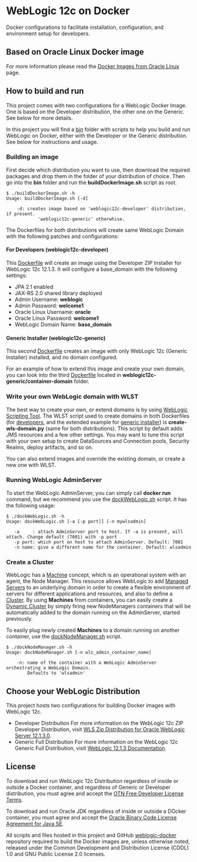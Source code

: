 WebLogic 12c on Docker
===============
Docker configurations to facilitate installation, configuration, and environment setup for developers.

## Based on Oracle Linux Docker image
For more information please read the [Docker Images from Oracle Linux](http://public-yum.oracle.com/docker-images) page.

## How to build and run
This project comes with two configurations for a WebLogic Docker Image. One is based on the Developer distribution, the other one on the Generic. See below for more details.

In this project you will find a [bin](https://github.com/weblogic-community/weblogic-docker/tree/master/bin) folder with scripts to help you build and run WebLogic on Docker, either with the Developer or the Generic distribution. See below for instructions and usage.

### Building an image
First decide which distribution you want to use, then download the required packages and drop them in the folder of your distribution of choice. Then go into the **bin** folder and run the **buildDockerImage.sh** script as root.

	$ ./buildDockerImage.sh -h
	Usage: buildDockerImage.sh [-d]
	
	    -d: creates image based on 'weblogic12c-developer' distribution, if present. 
                'weblogic12c-generic' otherwhise.
	
The Dockerfiles for both distributions will create same WebLogic Domain with the following patches and configurations:

#### For Developers (weblogic12c-developer)
This [Dockerfile](https://github.com/weblogic-community/weblogic-docker/blob/master/weblogic12c-developer/Dockerfile) will create an image using the Developer ZIP Installer for WebLogic 12c 12.1.3. It will configure a base_domain with the following settings:

 * JPA 2.1 enabled
 * JAX-RS 2.0 shared library deployed
 * Admin Username: **weblogic**
 * Admin Password: **welcome1**
 * Oracle Linux Username: **oracle**
 * Oracle Linux Password: **welcome1**
 * WebLogic Domain Name: **base_domain**

#### Generic Installer (weblogic12c-generic)
This second [Dockerfile](https://github.com/weblogic-community/weblogic-docker/blob/master/weblogic12c-generic/Dockerfile) creates an image with only WebLogic 12c (Generic Installer) installed, and no domain configured. 

For an example of how to extend this image and create your own domain, you can look into the third [Dockerfile](https://github.com/weblogic-community/weblogic-docker/blob/master/weblogic12c-generic/container-domain/Dockerfile) located in **weblogic12c-generic/container-domain** folder.

### Write your own WebLogic domain with WLST
The best way to create your own, or extend domains is by using [WebLogic Scripting Tool](http://docs.oracle.com/cd/E57014_01/cross/wlsttasks.htm). The WLST script used to create domains in both Dockerfiles (for [developers](https://github.com/weblogic-community/weblogic-docker/blob/master/weblogic12c-developer/container-scripts/create-wls-domain.py), and the extended example for [generic installer](https://github.com/weblogic-community/weblogic-docker/blob/master/weblogic12c-generic/container-domain/container-scripts/create-wls-domain.py)) is **create-wls-domain.py** (same for both distributions). This script by default adds JMS resources and a few other settings. You may want to tune this script with your own setup to create DataSources and Connection pools, Security Realms, deploy artifacts, and so on.

You can also extend images and override the existing domain, or create a new one with WLST.

### Running WebLogic AdminServer
To start the WebLogic AdminServer, you can simply call **docker run** command, but we recommend you use the [dockWebLogic.sh](https://github.com/weblogic-community/weblogic-docker/blob/master/bin/dockWebLogic.sh) script. It has the following usage:

	$ ./dockWebLogic.sh -h
	Usage: dockWebLogic.sh [-a [-p port]] [-n mywlsadmin]
	
	   -a     : attach AdminServer port to host. If -a is present, will attach. Change default (7001) with -p port
	   -p port: which port on host to attach AdminServer. Default: 7001
	   -n name: give a different name for the container. Default: wlsadmin
	
### Create a Cluster
WebLogic has a [Machine](https://docs.oracle.com/middleware/1213/wls/WLACH/taskhelp/machines/ConfigureMachines.html) concept, which is an operational system with an agent, the Node Manager. This resource allows WebLogic to add [Managed Servers](https://docs.oracle.com/middleware/1213/wls/WLACH/taskhelp/domainconfig/CreateManagedServers.html) to an underlying domain in order to create a flexible environment of servers for different applications and resources, and also to define a [Cluster](). By using **Machines** from containers, you can easily create a [Dynamic Cluster]() by simply firing new NodeManagers containers that will be automatically added to the domain running on the AdminServer, started previously. 

To easily plug newly created **Machines** to a domain running on another container, use the [dockNodeManager.sh]() script.

	$ ./dockNodeManager.sh -h
	Usage: dockNodeManager.sh [-n wls_admin_container_name] 
	
	    -n: name of the container with a WebLogic AdminServer orchestrating a WebLogic Domain.
	        Defaults to 'wlsadmin'
	

## Choose your WebLogic Distribution
This project hosts two configurations for building Docker images with WebLogic 12c.

 * Developer Distribution
   For more information on the WebLogic 12c ZIP Developer Distribution, visit [WLS Zip Distribution for Oracle WebLogic Server 12.1.3.0](download.oracle.com/otn/nt/middleware/12c/wls/1213/README.txt).
 * Generic Full Distribution
   For more information on the WebLogic 12c Generic Full Distribution, visit [WebLogic 12.1.3 Documentation](http://docs.oracle.com/middleware/1213/wls/index.html).

## License
To download and run WebLogic 12c Distribution regardless of inside or outside a Docker container, and regardless of Generic or Developer distribution, you must agree and accept the [OTN Free Developer License Terms](http://www.oracle.com/technetwork/licenses/wls-dev-license-1703567.html).

To download and run Oracle JDK regardless of inside or outside a DOcker container, you must agree and accept the [Oracle Binary Code License Agreement for Java SE](http://www.oracle.com/technetwork/java/javase/terms/license/index.html).

All scripts and files hosted in this project and GitHub [weblogic-docker](https://github.com/weblogic-community/weblogic-docker/) repository required to build the Docker images are, unless otherwise noted, released under the Common Development and Distribution License (CDDL) 1.0 and GNU Public License 2.0 licenses.
